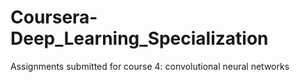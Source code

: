 # Coursera-Deep_Learning_Specialization
Assignments submitted for course 4: convolutional neural networks
